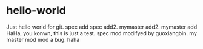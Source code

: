 # hello-world
Just hello world for git.
spec add
spec add2.
mymaster add2.
mymaster add
HaHa, you konwn, this is just a test. spec mod
modifyed by guoxiangbin. my master mod
mod a bug.
haha
